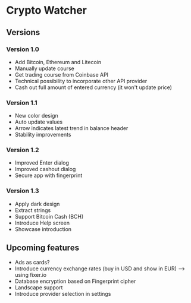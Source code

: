 # Crypto Watcher

## Versions

### Version 1.0

* Add Bitcoin, Ethereum and Litecoin
* Manually update course
* Get trading course from Coinbase API
* Technical possibility to incorporate other API provider
* Cash out full amount of entered currency (it won't update price)

### Version 1.1

* New color design
* Auto update values
* Arrow indicates latest trend in balance header
* Stability improvements

### Version 1.2 

* Improved Enter dialog
* Improved cashout dialog
* Secure app with fingerprint

### Version 1.3
* Apply dark design
* Extract strings
* Support Bitcoin Cash (BCH)
* Introduce Help screen
* Showcase introduction

## Upcoming features

* Ads as cards?
* Introduce currency exchange rates (buy in USD and show in EUR) --> using fixer.io
* Database encryption based on Fingerprint cipher
* Landscape support
* Introduce provider selection in settings